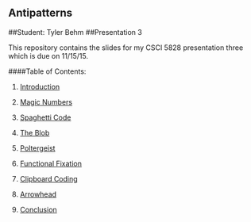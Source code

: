 ## Antipatterns
##Student: Tyler Behm
##Presentation 3

This repository contains the slides for my CSCI 5828 presentation three 
which is due on 11/15/15.

####Table of Contents:
1) [Introduction](https://github.com/trekbaum/present/blob/master/anti/intro.md)

2) [Magic Numbers](https://github.com/trekbaum/present/blob/master/anti/slide1.md)

3) [Spaghetti Code](https://github.com/trekbaum/present/blob/master/anti/slide2.md)

4) [The Blob](https://github.com/trekbaum/present/blob/master/anti/slide3.md)

5) [Poltergeist](https://github.com/trekbaum/present/blob/master/anti/slide4.md)

6) [Functional Fixation](https://github.com/trekbaum/present/blob/master/anti/slide5.md)

7) [Clipboard Coding](https://github.com/trekbaum/present/blob/master/anti/slide6.md)

8) [Arrowhead](https://github.com/trekbaum/present/blob/master/anti/slide7.md)

9) [Conclusion](https://github.com/trekbaum/present/blob/master/sdp/conclusion.md)
